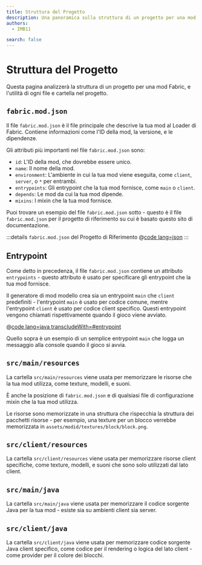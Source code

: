 ```yaml
---
title: Struttura del Progetto
description: Una panoramica sulla struttura di un progetto per una mod Fabric.
authors:
  - IMB11

search: false
---
```


# Struttura del Progetto

Questa pagina analizzerà la struttura di un progetto per una mod Fabric, e l'utilità di ogni file e cartella nel progetto.

## `fabric.mod.json`

Il file `fabric.mod.json` è il file principale che descrive la tua mod al Loader di Fabric. Contiene informazioni come l'ID della mod, la versione, e le dipendenze.

Gli attributi più importanti nel file `fabric.mod.json` sono:

- `id`: L'ID della mod, che dovrebbe essere unico.
- `name`: Il nome della mod.
- `environment`: L'ambiente in cui la tua mod viene eseguita, come `client`, `server`, o `*` per entrambi.
- `entrypoints`: Gli entrypoint che la tua mod fornisce, come `main` o `client`.
- `depends`: Le mod da cui la tua mod dipende.
- `mixins`: I mixin che la tua mod fornisce.

Puoi trovare un esempio del file `fabric.mod.json` sotto - questo è il file `fabric.mod.json` per il progetto di riferimento su cui è basato questo sito di documentazione.

:::details `fabric.mod.json` del Progetto di Riferimento
@[code lang=json](@/reference/latest/src/main/resources/fabric.mod.json)
:::

## Entrypoint

Come detto in precedenza, il file `fabric.mod.json` contiene un attributo `entrypoints` - questo attributo è usato per specificare gli entrypoint che la tua mod fornisce.

Il generatore di mod modello crea sia un entrypoint `main` che `client` predefiniti - l'entrypoint `main` è usato per codice comune, mentre l'entrypoint `client` è usato per codice client specifico. Questi entrypoint vengono chiamati rispettivamente quando il gioco viene avviato.

@[code lang=java transcludeWith=#entrypoint](@/reference/latest/src/main/java/com/example/docs/FabricDocsReference.java)

Quello sopra è un esempio di un semplice entrypoint `main` che logga un messaggio alla console quando il gioco si avvia.

## `src/main/resources`

La cartella `src/main/resources` viene usata per memorizzare le risorse che la tua mod utilizza, come texture, modelli, e suoni.

È anche la posizione di `fabric.mod.json` e di qualsiasi file di configurazione mixin che la tua mod utilizza.

Le risorse sono memorizzate in una struttura che rispecchia la struttura dei pacchetti risorse - per esempio, una texture per un blocco verrebbe memorizzata in `assets/modid/textures/block/block.png`.

## `src/client/resources`

La cartella `src/client/resources` viene usata per memorizzare risorse client specifiche, come texture, modelli, e suoni che sono solo utilizzati dal lato client.

## `src/main/java`

La cartella `src/main/java` viene usata per memorizzare il codice sorgente Java per la tua mod - esiste sia su ambienti client sia server.

## `src/client/java`

La cartella `src/client/java` viene usata per memorizzare codice sorgente Java client specifico, come codice per il rendering o logica del lato client - come provider per il colore dei blocchi.
